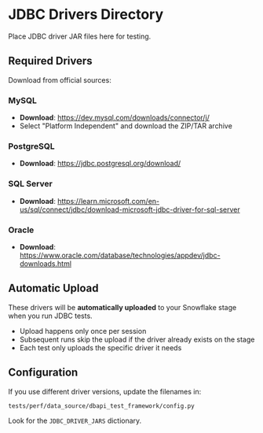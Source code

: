 # JDBC Drivers Directory

Place JDBC driver JAR files here for testing.

## Required Drivers

Download from official sources:

### MySQL
- **Download**: https://dev.mysql.com/downloads/connector/j/
- Select "Platform Independent" and download the ZIP/TAR archive

### PostgreSQL
- **Download**: https://jdbc.postgresql.org/download/

### SQL Server
- **Download**: https://learn.microsoft.com/en-us/sql/connect/jdbc/download-microsoft-jdbc-driver-for-sql-server

### Oracle
- **Download**: https://www.oracle.com/database/technologies/appdev/jdbc-downloads.html

## Automatic Upload

These drivers will be **automatically uploaded** to your Snowflake stage when you run JDBC tests. 

- Upload happens only once per session
- Subsequent runs skip the upload if the driver already exists on the stage
- Each test only uploads the specific driver it needs

## Configuration

If you use different driver versions, update the filenames in:
```
tests/perf/data_source/dbapi_test_framework/config.py
```

Look for the `JDBC_DRIVER_JARS` dictionary.
